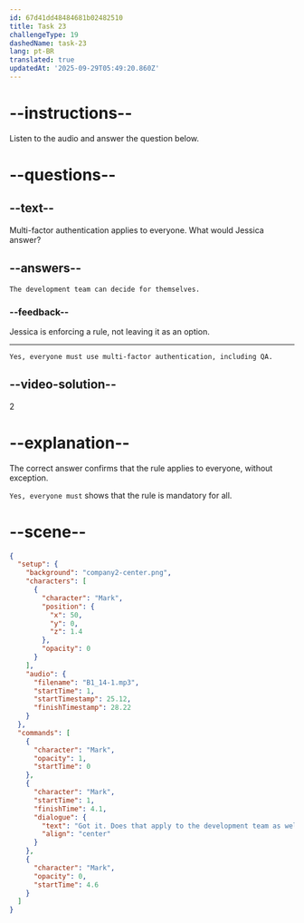 ```yaml
---
id: 67d41dd48484681b02482510
title: Task 23
challengeType: 19
dashedName: task-23
lang: pt-BR
translated: true
updatedAt: '2025-09-29T05:49:20.860Z'
---
```


<!-- (audio) Mark: Got it. Does that apply to the development team as well? -->

<!-- SPEAKING -->

# --instructions--

Listen to the audio and answer the question below.

# --questions--

## --text--

Multi-factor authentication applies to everyone. What would Jessica answer?

## --answers--

`The development team can decide for themselves.`

### --feedback--

Jessica is enforcing a rule, not leaving it as an option.

---

`Yes, everyone must use multi-factor authentication, including QA.`

## --video-solution--

2

# --explanation--

The correct answer confirms that the rule applies to everyone, without exception.

`Yes, everyone must` shows that the rule is mandatory for all.

# --scene--

```json
{
  "setup": {
    "background": "company2-center.png",
    "characters": [
      {
        "character": "Mark",
        "position": {
          "x": 50,
          "y": 0,
          "z": 1.4
        },
        "opacity": 0
      }
    ],
    "audio": {
      "filename": "B1_14-1.mp3",
      "startTime": 1,
      "startTimestamp": 25.12,
      "finishTimestamp": 28.22
    }
  },
  "commands": [
    {
      "character": "Mark",
      "opacity": 1,
      "startTime": 0
    },
    {
      "character": "Mark",
      "startTime": 1,
      "finishTime": 4.1,
      "dialogue": {
        "text": "Got it. Does that apply to the development team as well?",
        "align": "center"
      }
    },
    {
      "character": "Mark",
      "opacity": 0,
      "startTime": 4.6
    }
  ]
}
```
